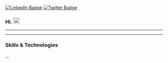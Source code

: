 <a href="https://www.linkedin.com/in/samuelashbrook/" rel="nofollow"><img src="https://camo.githubusercontent.com/5b6f22d22d8701b7cf49ef2526af05b5a17695683a8ced9efda2439591cd0cdf/68747470733a2f2f696d672e736869656c64732e696f2f62616467652f4c696e6b6564496e2d50726f66696c652d696e666f726d6174696f6e616c3f7374796c653d666c6174266c6f676f3d6c696e6b6564696e266c6f676f436f6c6f723d776869746526636f6c6f723d304437364138" alt="LinkedIn Badge" data-canonical-src="https://img.shields.io/badge/LinkedIn-Profile-informational?style=flat&amp;logo=linkedin&amp;logoColor=white&amp;color=1CA2F1"></a>
<a href="https://twitter.com/ashbrook_samuel" rel="nofollow"><img src="https://camo.githubusercontent.com/ee3336666505cb79cda88ba0bc3c242d48766cbdecaccc8be480512eb0259a8e/68747470733a2f2f696d672e736869656c64732e696f2f62616467652f547769747465722d50726f66696c652d696e666f726d6174696f6e616c3f7374796c653d666c6174266c6f676f3d74776974746572266c6f676f436f6c6f723d776869746526636f6c6f723d314341324631" alt="Twitter Badge" data-canonical-src="https://img.shields.io/badge/Twitter-Profile-informational?style=flat&amp;logo=twitter&amp;logoColor=white&amp;color=1CA2F1"></a>

### Hi. <img src= "https://raw.githubusercontent.com/MartinHeinz/MartinHeinz/master/wave.gif" width= "20px">

---



---

### Skills & Technologies

...

<!--
**SamuelAshbrook/SamuelAshbrook** is a ✨ _special_ ✨ repository because its `README.md` (this file) appears on your GitHub profile.

Here are some ideas to get you started:

- 🔭 I’m currently working on ...
- 🌱 I’m currently learning ...
- 👯 I’m looking to collaborate on ...
- 🤔 I’m looking for help with ...
- 💬 Ask me about ...
- 📫 How to reach me: ...
- 😄 Pronouns: ...
- ⚡ Fun fact: ...
-->
